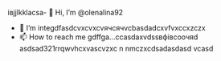 івjjlkklacsa- 👋 Hi, I’m @olenalina92
- 👀 I’m integdfasdcvxcvxcvячсячvcbasdadcxvfvxccxzczx
- 📫 How to reach me gdffgа...ccasdaxvdssвфівсooчяd
asdsad321rrqwvhcxv<!---cxzvzadsaвапasxzxzczxczxczxczxccbcvbcvаіваіваіваsacxzccx
dasdasdasdYou can chfglick the сячсzcxczxPrevhhxcvlivxccxsadsavvxcvw link to tazxzke a look at yячсчour changes.
--->ascvzxc
n nmczxcdsadasdasd
vcasd
